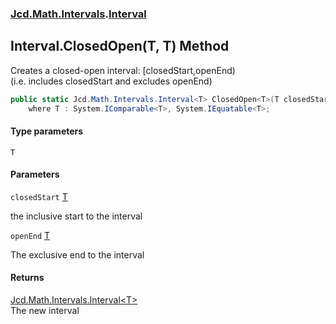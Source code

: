 ### [Jcd.Math.Intervals](Jcd.Math.Intervals.md 'Jcd.Math.Intervals').[Interval](Jcd.Math.Intervals.Interval.md 'Jcd.Math.Intervals.Interval')

## Interval.ClosedOpen<T>(T, T) Method

Creates a closed-open interval: [closedStart,openEnd)  
(i.e. includes closedStart and excludes openEnd)

```csharp
public static Jcd.Math.Intervals.Interval<T> ClosedOpen<T>(T closedStart, T openEnd)
    where T : System.IComparable<T>, System.IEquatable<T>;
```
#### Type parameters

<a name='Jcd.Math.Intervals.Interval.ClosedOpen_T_(T,T).T'></a>

`T`
#### Parameters

<a name='Jcd.Math.Intervals.Interval.ClosedOpen_T_(T,T).closedStart'></a>

`closedStart` [T](Jcd.Math.Intervals.Interval.ClosedOpen_T_(T,T).md#Jcd.Math.Intervals.Interval.ClosedOpen_T_(T,T).T 'Jcd.Math.Intervals.Interval.ClosedOpen<T>(T, T).T')

the inclusive start to the interval

<a name='Jcd.Math.Intervals.Interval.ClosedOpen_T_(T,T).openEnd'></a>

`openEnd` [T](Jcd.Math.Intervals.Interval.ClosedOpen_T_(T,T).md#Jcd.Math.Intervals.Interval.ClosedOpen_T_(T,T).T 'Jcd.Math.Intervals.Interval.ClosedOpen<T>(T, T).T')

The exclusive end to the interval

#### Returns
[Jcd.Math.Intervals.Interval&lt;](Jcd.Math.Intervals.Interval_T_.md 'Jcd.Math.Intervals.Interval<T>')[T](Jcd.Math.Intervals.Interval.ClosedOpen_T_(T,T).md#Jcd.Math.Intervals.Interval.ClosedOpen_T_(T,T).T 'Jcd.Math.Intervals.Interval.ClosedOpen<T>(T, T).T')[&gt;](Jcd.Math.Intervals.Interval_T_.md 'Jcd.Math.Intervals.Interval<T>')  
The new interval